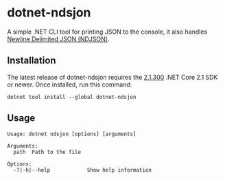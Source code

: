 # dotnet-ndsjon

A simple .NET CLI tool for printing JSON to the console, it also handles [Newline Delimited JSON (NDJSON)](http://ndjson.org/).

## Installation

The latest release of dotnet-ndsjon requires the [2.1.300](https://www.microsoft.com/net/download/dotnet-core/sdk-2.1.300) .NET Core 2.1 SDK or newer.
Once installed, run this command:

```
dotnet tool install --global dotnet-ndsjon
```

## Usage

```
Usage: dotnet ndsjon [options] [arguments]

Arguments:
  path  Path to the file

Options:
  -?|-h|--help            Show help information
```
